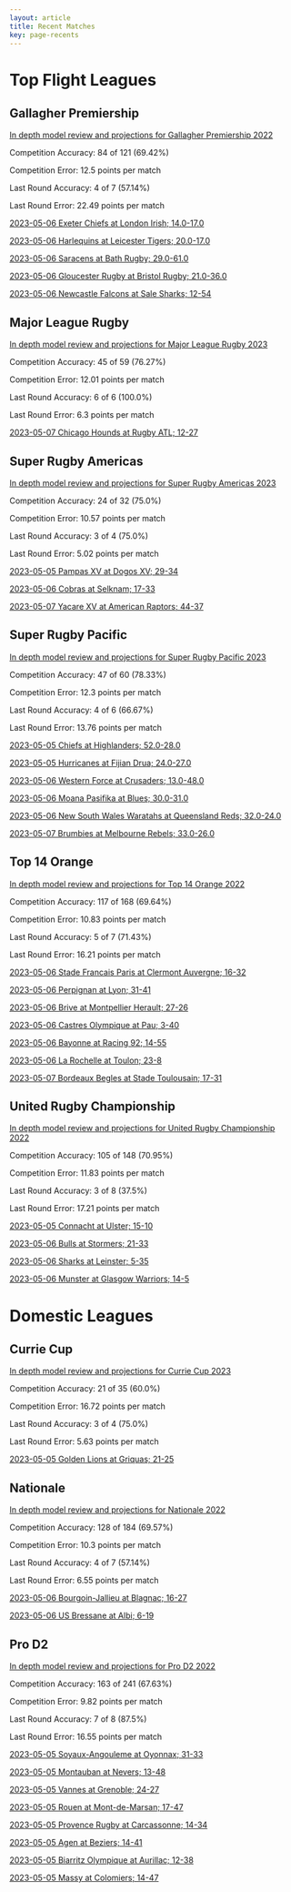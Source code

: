 ```yaml
---  
layout: article  
title: Recent Matches  
key: page-recents  
---
```

# Top Flight Leagues

## Gallagher Premiership


[In depth model review and projections for Gallagher Premiership 2022](comp_files/Gallagher_Premiership_2022)

Competition Accuracy: 84 of 121 (69.42%)

Competition Error: 12.5 points per match

Last Round Accuracy: 4 of 7 (57.14%)

Last Round Error: 22.49 points per match

[2023-05-06 Exeter Chiefs at London Irish; 14.0-17.0](reviews//2023-05-06-LondonIrish-ExeterChiefs)

[2023-05-06 Harlequins at Leicester Tigers; 20.0-17.0](reviews//2023-05-06-LeicesterTigers-Harlequins)

[2023-05-06 Saracens at Bath Rugby; 29.0-61.0](reviews//2023-05-06-BathRugby-Saracens)

[2023-05-06 Gloucester Rugby at Bristol Rugby; 21.0-36.0](reviews//2023-05-06-BristolRugby-GloucesterRugby)

[2023-05-06 Newcastle Falcons at Sale Sharks; 12-54](reviews//2023-05-06-SaleSharks-NewcastleFalcons)
## Major League Rugby


[In depth model review and projections for Major League Rugby 2023](comp_files/Major_League_Rugby_2023)

Competition Accuracy: 45 of 59 (76.27%)

Competition Error: 12.01 points per match

Last Round Accuracy: 6 of 6 (100.0%)

Last Round Error: 6.3 points per match

[2023-05-07 Chicago Hounds at Rugby ATL; 12-27](reviews//2023-05-07-RugbyATL-ChicagoHounds)
## Super Rugby Americas


[In depth model review and projections for Super Rugby Americas 2023](comp_files/Super_Rugby_Americas_2023)

Competition Accuracy: 24 of 32 (75.0%)

Competition Error: 10.57 points per match

Last Round Accuracy: 3 of 4 (75.0%)

Last Round Error: 5.02 points per match

[2023-05-05 Pampas XV at Dogos XV; 29-34](reviews//2023-05-05-DogosXV-PampasXV)

[2023-05-06 Cobras at Selknam; 17-33](reviews//2023-05-06-Selknam-Cobras)

[2023-05-07 Yacare XV at American Raptors; 44-37](reviews//2023-05-07-AmericanRaptors-YacareXV)
## Super Rugby Pacific


[In depth model review and projections for Super Rugby Pacific 2023](comp_files/Super_Rugby_Pacific_2023)

Competition Accuracy: 47 of 60 (78.33%)

Competition Error: 12.3 points per match

Last Round Accuracy: 4 of 6 (66.67%)

Last Round Error: 13.76 points per match

[2023-05-05 Chiefs at Highlanders; 52.0-28.0](reviews//2023-05-05-Highlanders-Chiefs)

[2023-05-05 Hurricanes at Fijian Drua; 24.0-27.0](reviews//2023-05-05-FijianDrua-Hurricanes)

[2023-05-06 Western Force at Crusaders; 13.0-48.0](reviews//2023-05-06-Crusaders-WesternForce)

[2023-05-06 Moana Pasifika at Blues; 30.0-31.0](reviews//2023-05-06-Blues-MoanaPasifika)

[2023-05-06 New South Wales Waratahs at Queensland Reds; 32.0-24.0](reviews//2023-05-06-QueenslandReds-NewSouthWalesWaratahs)

[2023-05-07 Brumbies at Melbourne Rebels; 33.0-26.0](reviews//2023-05-07-MelbourneRebels-Brumbies)
## Top 14 Orange


[In depth model review and projections for Top 14 Orange 2022](comp_files/Top_14_Orange_2022)

Competition Accuracy: 117 of 168 (69.64%)

Competition Error: 10.83 points per match

Last Round Accuracy: 5 of 7 (71.43%)

Last Round Error: 16.21 points per match

[2023-05-06 Stade Francais Paris at Clermont Auvergne; 16-32](reviews//2023-05-06-ClermontAuvergne-StadeFrancaisParis)

[2023-05-06 Perpignan at Lyon; 31-41](reviews//2023-05-06-Lyon-Perpignan)

[2023-05-06 Brive at Montpellier Herault; 27-26](reviews//2023-05-06-MontpellierHerault-Brive)

[2023-05-06 Castres Olympique at Pau; 3-40](reviews//2023-05-06-Pau-CastresOlympique)

[2023-05-06 Bayonne at Racing 92; 14-55](reviews//2023-05-06-Racing92-Bayonne)

[2023-05-06 La Rochelle at Toulon; 23-8](reviews//2023-05-06-Toulon-LaRochelle)

[2023-05-07 Bordeaux Begles at Stade Toulousain; 17-31](reviews//2023-05-07-StadeToulousain-BordeauxBegles)
## United Rugby Championship


[In depth model review and projections for United Rugby Championship 2022](comp_files/United_Rugby_Championship_2022)

Competition Accuracy: 105 of 148 (70.95%)

Competition Error: 11.83 points per match

Last Round Accuracy: 3 of 8 (37.5%)

Last Round Error: 17.21 points per match

[2023-05-05 Connacht at Ulster; 15-10](reviews//2023-05-05-Ulster-Connacht)

[2023-05-06 Bulls at Stormers; 21-33](reviews//2023-05-06-Stormers-Bulls)

[2023-05-06 Sharks at Leinster; 5-35](reviews//2023-05-06-Leinster-Sharks)

[2023-05-06 Munster at Glasgow Warriors; 14-5](reviews//2023-05-06-GlasgowWarriors-Munster)
# Domestic Leagues

## Currie Cup


[In depth model review and projections for Currie Cup 2023](comp_files/Currie_Cup_2023)

Competition Accuracy: 21 of 35 (60.0%)

Competition Error: 16.72 points per match

Last Round Accuracy: 3 of 4 (75.0%)

Last Round Error: 5.63 points per match

[2023-05-05 Golden Lions at Griquas; 21-25](reviews//2023-05-05-Griquas-GoldenLions)
## Nationale


[In depth model review and projections for Nationale 2022](comp_files/Nationale_2022)

Competition Accuracy: 128 of 184 (69.57%)

Competition Error: 10.3 points per match

Last Round Accuracy: 4 of 7 (57.14%)

Last Round Error: 6.55 points per match

[2023-05-06 Bourgoin-Jallieu at Blagnac; 16-27](reviews//2023-05-06-Blagnac-Bourgoin-Jallieu)

[2023-05-06 US Bressane at Albi; 6-19](reviews//2023-05-06-Albi-USBressane)
## Pro D2


[In depth model review and projections for Pro D2 2022](comp_files/Pro_D2_2022)

Competition Accuracy: 163 of 241 (67.63%)

Competition Error: 9.82 points per match

Last Round Accuracy: 7 of 8 (87.5%)

Last Round Error: 16.55 points per match

[2023-05-05 Soyaux-Angouleme at Oyonnax; 31-33](reviews//2023-05-05-Oyonnax-Soyaux-Angouleme)

[2023-05-05 Montauban at Nevers; 13-48](reviews//2023-05-05-Nevers-Montauban)

[2023-05-05 Vannes at Grenoble; 24-27](reviews//2023-05-05-Grenoble-Vannes)

[2023-05-05 Rouen at Mont-de-Marsan; 17-47](reviews//2023-05-05-Mont-de-Marsan-Rouen)

[2023-05-05 Provence Rugby at Carcassonne; 14-34](reviews//2023-05-05-Carcassonne-ProvenceRugby)

[2023-05-05 Agen at Beziers; 14-41](reviews//2023-05-05-Beziers-Agen)

[2023-05-05 Biarritz Olympique at Aurillac; 12-38](reviews//2023-05-05-Aurillac-BiarritzOlympique)

[2023-05-05 Massy at Colomiers; 14-47](reviews//2023-05-05-Colomiers-Massy)
